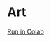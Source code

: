 # Art

<a href='https://colab.research.google.com/github/HummelsM/Art/blob/main/Fast_Neural_Style_Transfer_(1)%20(1).ipynb'>Run in Colab</a>
